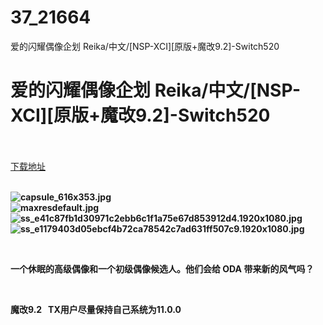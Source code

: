# 37_21664
爱的闪耀偶像企划 Reika/中文/[NSP-XCI][原版+魔改9.2]-Switch520
# 爱的闪耀偶像企划 Reika/中文/[NSP-XCI][原版+魔改9.2]-Switch520
 <br/></br>
[下载地址](https://www.switch520.cc/article/21664 "下载地址")
<br/></br>

<p><strong><img title="capsule_616x353.jpg" src="https://www.switch520.cc/muke_img/2021_08_25_05102b2b8e504.jpg" alt="capsule_616x353.jpg"></strong><br>
<strong><img title="maxresdefault.jpg" src="https://www.switch520.cc/muke_img/2021_08_25_af4162aefa311.jpg" alt="maxresdefault.jpg"></strong><br>
<strong><img title="ss_e41c87fb1d30971c2ebb6c1f1a75e67d853912d4.1920x1080.jpg" src="https://www.switch520.cc/muke_img/2021_08_25_1678c846e40d0.jpg" alt="ss_e41c87fb1d30971c2ebb6c1f1a75e67d853912d4.1920x1080.jpg"></strong><br>
<strong><img title="ss_e1179403d05ebcf4b72ca78542c7ad631ff507c9.1920x1080.jpg" src="https://www.switch520.cc/muke_img/2021_08_25_9806e8b7234cc.jpg" alt="ss_e1179403d05ebcf4b72ca78542c7ad631ff507c9.1920x1080.jpg">&nbsp;</strong></p>
<p>&nbsp;</p>
<p><strong>一个休眠的高级偶像和一个初级偶像候选人。他们会给 ODA 带来新的风气吗？</strong></p>
<p>&nbsp;</p>
<p><strong>魔改9.2 &nbsp;&nbsp;TX用户尽量保持自己系统为11.0.0</strong></p>
